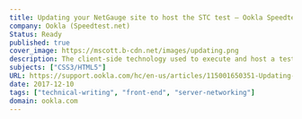 ```yaml
---
title: Updating your NetGauge site to host the STC test – Ookla Speedtest Custom
company: Ookla (Speedtest.net)
Status: Ready
published: true
cover_image: https://mscott.b-cdn.net/images/updating.png
description: The client-side technology used to execute and host a test on a customer's website was completely rehauled and required a different approach to get similar results on the client's site. We worked to make this process as simple as possible for users who were used to a more complicated approach to hosting the test engine.
subjects: ["CSS3/HTML5"]
URL: https://support.ookla.com/hc/en-us/articles/115001650351-Updating-your-NetGauge-site-to-host-the-STC-test
date: 2017-12-10
tags: ["technical-writing", "front-end", "server-networking"]
domain: ookla.com
---
```

